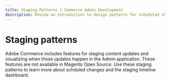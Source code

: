 ```yaml
---
title: Staging Patterns | Commerce Admin Development
description: Review an introduction to design patterns for scheduled changes and timelines in the Adobe Commerce and Magento Open Source Admin application.
---
```


# Staging patterns

Adobe Commerce includes features for staging content updates and visualizing when those updates happen in the Admin application. These features are not available in Magento Open Source. Use these staging patterns to learn more about schduled changes and the staging timeline dashboard.
